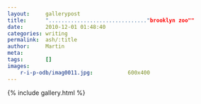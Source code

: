 ```yaml
---
layout:     gallerypost
title:      "..............................."brooklyn zoo""
date:       2010-12-01 01:48:40
categories: writing
permalink:  ash/:title
author:     Martin
meta:
tags:       []
images:
    r-i-p-odb/imag0011.jpg:           600x400
---
```


{% include gallery.html %}
